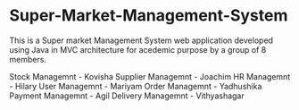 # Super-Market-Management-System
This is a Super market Management System web application developed using Java in MVC architecture for acedemic purpose by a group of 8 members.

Stock Managemnt - Kovisha
Supplier Managemnt - Joachim
HR Managemnt - Hilary
User Managemnt - Mariyam
Order Managemnt - Yadhushika
Payment Managemnt - Agil
Delivery Managemnt - Vithyashagar

